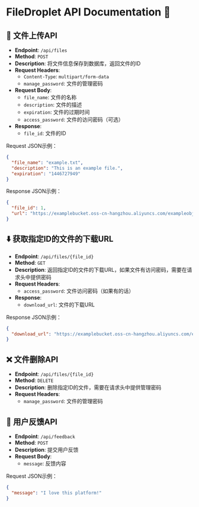 # FileDroplet API Documentation :file_folder:

## :file_folder: 文件上传API

- **Endpoint**: `/api/files`
- **Method**: `POST`
- **Description**: 将文件信息保存到数据库，返回文件的ID
- **Request Headers**:
    - `Content-Type`: `multipart/form-data`
    - `manage_password`: 文件的管理密码
- **Request Body**:
    - `file_name`: 文件的名称
    - `description`: 文件的描述
    - `expiration`: 文件的过期时间
    - `access_password`: 文件的访问密码（可选）
- **Response**:
    - `file_id`: 文件的ID

Request JSON示例：
```json
{
  "file_name": "example.txt",
  "description": "This is an example file.",
  "expiration": "1446727949"
}
```

Response JSON示例：
```json
{
  "file_id": 1,
  "url": "https://examplebucket.oss-cn-hangzhou.aliyuncs.com/exampleobject"
}
```

## :arrow_down: 获取指定ID的文件的下载URL

- **Endpoint**: `/api/files/{file_id}`
- **Method**: `GET`
- **Description**: 返回指定ID的文件的下载URL，如果文件有访问密码，需要在请求头中提供密码
- **Request Headers**:
    - `access_password`: 文件访问密码（如果有的话）
- **Response**:
    - `download_url`: 文件的下载URL

Response JSON示例：
```json
{
  "download_url": "https://examplebucket.oss-cn-hangzhou.aliyuncs.com/exampleobject"
}
```

## :x: 文件删除API

- **Endpoint**: `/api/files/{file_id}`
- **Method**: `DELETE`
- **Description**: 删除指定ID的文件，需要在请求头中提供管理密码
- **Request Headers**:
  - `manage_password`: 文件的管理密码

## :speech_balloon: 用户反馈API

- **Endpoint**: `/api/feedback`
- **Method**: `POST`
- **Description**: 提交用户反馈
- **Request Body**:
  - `message`: 反馈内容

Request JSON示例：
```json
{
  "message": "I love this platform!"
}
```
